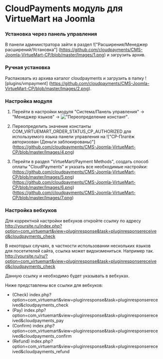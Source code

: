 # CloudPayments модуль для VirtueMart на Joomla

### Установка через панель управления

В панели адмниистратора зайти в раздел !["Расширения/Менеджер расширений/Установка"] (https://github.com/cloudpayments/CMS-Joomla-VirtueMart-CP/blob/master/Images/1.png) и загрузить архив.


### Ручная установка

Распаковать из архива каталог cloudpayments и загрузить в папку ![plugins/vmpayment]
(https://github.com/cloudpayments/CMS-Joomla-VirtueMart-CP/blob/master/Images/2.png).

### Настройка модуля

1. Перейти в настройки модуля "Система/Панель управления" -> "Менеджер языков" -> !["Переопределение констант"](https://github.com/cloudpayments/CMS-Joomla-VirtueMart-CP/blob/master/Images/3.png).


2. Переопределить значение константы COM_VIRTUEMART_ORDER_STATUS_CP_AUTHORIZED для используемого языка панели управления на !["CP-Платёж авторизован (Деньги заблокированы)"]
(https://github.com/cloudpayments/CMS-Joomla-VirtueMart-CP/blob/master/Images/4.png)


3. Перейти в раздел "VirtueMart/Payment Methods", создать способ оплаты "CloudPayments" и указать все необходимые настройки:
(https://github.com/cloudpayments/CMS-Joomla-VirtueMart-CP/blob/master/Images/5.png)
(https://github.com/cloudpayments/CMS-Joomla-VirtueMart-CP/blob/master/Images/6.png)
(https://github.com/cloudpayments/CMS-Joomla-VirtueMart-CP/blob/master/Images/7.png)


### Настройка вебхуков
Для корректной настройки вебхуков откройте ссылку по адресу
http://yoursite.ru/index.php?option=com_virtuemart&view=pluginresponse&task=pluginresponsereceived&cloudpayments_check

В некоторых случаях, в частности использовании нескольких языков для посетителей сайта, ссылка может видоизмениться. Например так.
http://yoursite.ru/ru/?option=com_virtuemart&view=pluginresponse&task=pluginresponsereceived&cloudpayments_check

Данную ссылку и необходимо будет указывать в вебхуках.

Ниже представлены все ссылки для вебхуков:
* (Check) index.php?option=com_virtuemart&view=pluginresponse&task=pluginresponsereceived&cloudpayments_check
* (Pay) index.php?option=com_virtuemart&view=pluginresponse&task=pluginresponsereceived&cloudpayments_pay
* (Confirm) index.php?option=com_virtuemart&view=pluginresponse&task=pluginresponsereceived&cloudpayments_confirm
* (Refund) index.php?option=com_virtuemart&view=pluginresponse&task=pluginresponsereceived&cloudpayments_refund
